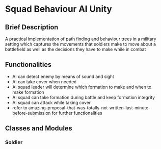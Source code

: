 # Squad Behaviour AI Unity
## Brief Description
A practical implementation of path finding and behaviour trees in a military setting which captures the movements that soldiers make to move about a battlefield as well as the decisions they have to make while in combat

## Functionalities
* AI can detect enemy by means of sound and sight
* AI can take cover when needed
* AI squad leader will determine which formation to make and when to make formation
* AI squad can take formation during battle and keep formation integrity
* AI squad can attack while taking cover
* refer to amazing-proposal-that-was-totally-not-written-last-minute-before-submission for further functionalities

## Classes and Modules
### Soldier
